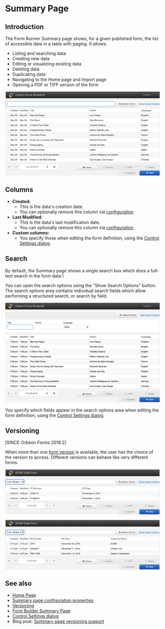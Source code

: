 # Summary Page

## Introduction

The Form Runner Summary page shows, for a given published form, the list of accessible data in a table with paging. It allows:

- Listing and searching data
- Creating new data
- Editing or visualizing existing data
- Deleting data
- Duplicating data
- Navigating to the Home page and Import page
- Opening a PDF or TIFF version of the form

![Summary Page for the Bookshelf form](../images/summary-bookshelf.png)

## Columns

- __Created:__
    - This is the data's creation date.
    - You can optionally remove this column via [configuration](/configuration/properties/form-runner-summary-page.md).
- __Last Modified:__
    - This is the data's last modification date.
    - You can optionally remove this column via [configuration](/configuration/properties/form-runner-summary-page.md). 
- __Custom columns:__
    - You specify those when editing the form definition, using the [Control Settings dialog](/form-builder/control-settings.md).

## Search 

By default, the Summary page shows a single search box which does a full-text search in the form data.1

You can open the search options using the "Show Search Options" button. The search options area contains individual search fields which allow performing a structured search, or search by field.

![Search Options](../images/summary-bookshelf-search.png)

You specify which fields appear in the search options area when editing the form definition, using the [Control Settings dialog](/form-builder/control-settings.md).

## Versioning

[SINCE Orbeon Forms 2018.2]

When more than one [form version](/form-runner/feature/versioning.md) is available, the user has the choice of the version to access. Different versions can behave like very different forms.

![Summary Page for version 1 of the form](../images/summary-version-1.png)

![Summary Page for version 2 of the form](../images/summary-version-2.png)

## See also 

- [Home Page](home-page.md)
- [Summary page configuration properties](/configuration/properties/form-runner-summary-page.md)
- [Versioning](/form-runner/feature/versioning.md)
- [Form Builder Summary Page](/form-builder/summary-page.md)
- [Control Settings dialog](/form-builder/control-settings.md)
- Blog post: [Summary page versioning support](https://blog.orbeon.com/2019/05/summary-page-versioning-support.html)